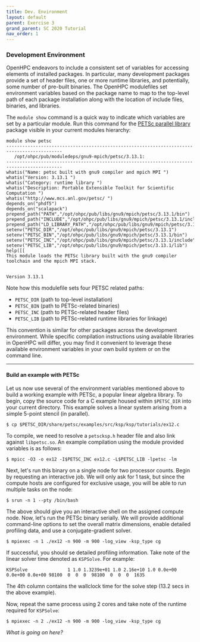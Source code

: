 ```yaml
---
title: Dev. Environment
layout: default
parent: Exercise 3
grand_parent: SC 2020 Tutorial
nav_order: 1
---
```


### Development Environment

OpenHPC endeavors to include a consistent set of variables for
accessing elements of installed packages. In particular, many development
packages provide a set of header files, one or more runtime libraries, and
potentially, some number of pre-built binaries. The OpenHPC
modulefiles set environment variables based on the package name to map
to the top-level path of each package installation along with the
location of include files, binaries, and libraries.

The `module show` command is a quick way to indicate which variables
are set by a particular module.  Run this command for the [PETSc
parallel library](https://www.mcs.anl.gov/petsc/) package visible in
your current modules hierarchy:

~~~~console
module show petsc
-------------------------------------------------------------------------------------------
   /opt/ohpc/pub/moduledeps/gnu9-mpich/petsc/3.13.1:
-------------------------------------------------------------------------------------------
whatis("Name: petsc built with gnu9 compiler and mpich MPI ")
whatis("Version: 3.13.1 ")
whatis("Category: runtime library ")
whatis("Description: Portable Extensible Toolkit for Scientific Computation ")
whatis("http://www.mcs.anl.gov/petsc/ ")
depends_on("phdf5")
depends_on("scalapack")
prepend_path("PATH","/opt/ohpc/pub/libs/gnu9/mpich/petsc/3.13.1/bin")
prepend_path("INCLUDE","/opt/ohpc/pub/libs/gnu9/mpich/petsc/3.13.1/include")
prepend_path("LD_LIBRARY_PATH","/opt/ohpc/pub/libs/gnu9/mpich/petsc/3.13.1/lib")
setenv("PETSC_DIR","/opt/ohpc/pub/libs/gnu9/mpich/petsc/3.13.1")
setenv("PETSC_BIN","/opt/ohpc/pub/libs/gnu9/mpich/petsc/3.13.1/bin")
setenv("PETSC_INC","/opt/ohpc/pub/libs/gnu9/mpich/petsc/3.13.1/include")
setenv("PETSC_LIB","/opt/ohpc/pub/libs/gnu9/mpich/petsc/3.13.1/lib")
help([[ 
This module loads the PETSc library built with the gnu9 compiler
toolchain and the mpich MPI stack.
 

Version 3.13.1
~~~~

Note how this modulefile sets four PETSC related paths:

* `PETSC_DIR`      (path to top-level installation)
* `PETSC_BIN`      (path to PETSc-related binaries)
* `PETSC_INC`      (path to PETSc-related header files)
* `PETSC_LIB`      (path to PETSc-related runtime libraries for linkage)

This convention is similar for other packages across the development
environment. While specific compilation instructions using available
libraries in OpenHPC will differ, you may find it convenient to
leverage these available environment variables in your own build system or on the command line.

---

#### Build an example with PETSc

Let us now use several of the environment variables mentioned above to
build a working example with PETSc, a popular linear algebra
library. To begin, copy the source code for a C example housed within
`$PETSC_DIR` into your current directory. This example solves a linear
system arising from a simple 5-point stencil (in parallel).

```
$ cp $PETSC_DIR/share/petsc/examples/src/ksp/ksp/tutorials/ex12.c 
```

To compile, we need to resolve a `petscksp.h` header file and also
link against `libpetsc.so`.  An example compilation using the module
provided variables is as follows:

```
$ mpicc -O3 -o ex12 -I$PETSC_INC ex12.c -L$PETSC_LIB -lpetsc -lm
```

Next, let's run this binary on a single node for two processor
counts. Begin by requesting an interactive job. We will only ask for 1
task, but since the compute hosts are configured for exclusive usage,
you will be able to run multiple tasks on the node:


~~~~console
$ srun -n 1 --pty /bin/bash
~~~~

The above should give you an interactive shell on the assigned compute
node. Now, let's run the PETSc binary serially. We will provide
additional command-line options to set the overall matrix dimensions, enable detailed profiling data,
and use a conjugate-gradient solver.

```
$ mpiexec -n 1 ./ex12 -n 900 -m 900 -log_view -ksp_type cg
```

If successful, you should se detailed profiling information. Take note of the linear solver time denoted as `KSPSolve`. For example:

```
KSPSolve               1 1.0 1.3239e+01 1.0 2.16e+10 1.0 0.0e+00 0.0e+00 0.0e+00 98100  0  0  0  98100  0  0  0  1635
```

The 4th column contains the wallclock time for the solve step (13.2 secs in the above example).

Now, repeat the same process using 2 cores and take note of the runtime required for `KSPSolve`:

```
$ mpiexec -n 2 ./ex12 -n 900 -m 900 -log_view -ksp_type cg
```


*What is going on here?*


